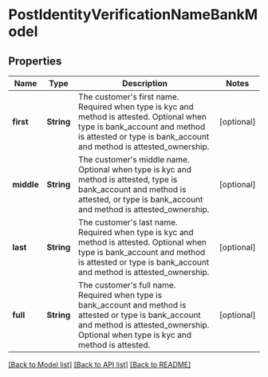 # PostIdentityVerificationNameBankModel

## Properties
Name | Type | Description | Notes
------------ | ------------- | ------------- | -------------
**first** | **String** | The customer&#39;s first name. Required when type is kyc and method is attested. Optional when type is bank_account and method is attested or type is bank_account and method is attested_ownership. | [optional] 
**middle** | **String** | The customer&#39;s middle name. Optional when type is kyc and method is attested, type is bank_account and method is attested, or type is bank_account and method is attested_ownership. | [optional] 
**last** | **String** | The customer&#39;s last name. Required when type is kyc and method is attested. Optional when type is bank_account and method is attested or type is bank_account and method is attested_ownership. | [optional] 
**full** | **String** | The customer&#39;s full name. Required when type is bank_account and method is attested or type is bank_account and method is attested_ownership. Optional when type is kyc and method is attested. | [optional] 

[[Back to Model list]](../README.md#documentation-for-models) [[Back to API list]](../README.md#documentation-for-api-endpoints) [[Back to README]](../README.md)


